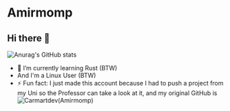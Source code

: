 # Amirmomp
## Hi there 👋

![Anurag's GitHub stats](https://github-readme-stats.vercel.app/api?username=amirmehp&show_icons=true&theme=transparent)

- 🌱 I’m currently learning Rust (BTW)
- And I'm a Linux User (BTW)
- ⚡ Fun fact: I just made this account because I had to push a project from my Uni so the Professor can take a look at it, and my original GitHub is ![Carmartdev(Amirmomp)](https://github.com/carmartdev)
